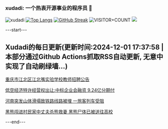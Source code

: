 ### xudadi: 一个热衷开源事业的程序员 👋

![xudadi](https://github-readme-stats-git-masterorgs-github-readme-stats-team.vercel.app/api?username=xudadi)
[![Top Langs](https://github-readme-stats.vercel.app/api/top-langs/?username=xudadi)](https://github.com/anuraghazra/github-readme-stats)
[![GitHub Streak](https://streak-stats.demolab.com?user=xudadi&locale=zh_Hans)](https://git.io/streak-stats)
![VISITOR+COUNT](https://komarev.com/ghpvc/?username=xudadi&label=VISITOR+COUNT)
![](https://raw.githubusercontent.com/xudadi/xudadi/main/assets/github-contribution-grid-snake.svg)


---start---

## Xudadi的每日更新(更新时间:2024-12-01 17:37:58 | 本部分通过Github Actions抓取RSS自动更新, 无意中实现了自动刷绿墙...)

[重庆市江北区江北嘴实验学校教师招聘公告](https://www.gongkaoleida.com/article/2213603)

[低空经济特许经营权出让:中标企业会融资 9.24亿分期付](https://m.163.com/news/article/JIAUET0G0519DDQ2.html)

[河南突发山体滑塌致铁路线路被埋 一旅客列车受阻](https://m.163.com/news/article/JIAUO98T000189PS.html)

[黑熊闯进村民家中丈夫杀熊救妻 黑熊尸体已被送往高校](https://m.163.com/news/article/JIATDTC0051492T3.html)

---end---
